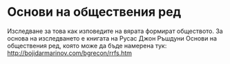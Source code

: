 # Основи на обществения ред

Изследване за това как изповедите на вярата формират обществото. За основа на изследването е книгата на Русас Джон Ръшдуни Основи на обществения ред, която може да бъде намерена тук: http://bojidarmarinov.com/bgrecon/rrfs.htm

